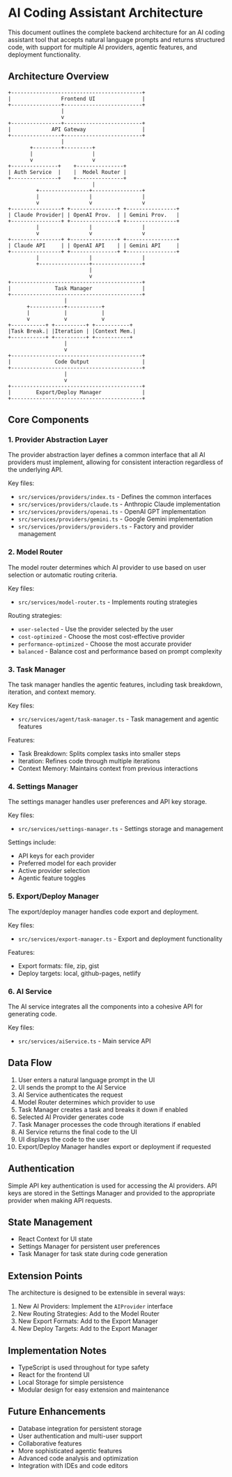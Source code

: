 # AI Coding Assistant Architecture

This document outlines the complete backend architecture for an AI coding assistant tool that accepts natural language prompts and returns structured code, with support for multiple AI providers, agentic features, and deployment functionality.

## Architecture Overview

```ascii
+------------------------------------------+
|                Frontend UI               |
+----------------+-------------------------+
                 |
                 v
+----------------+-------------------------+
|             API Gateway                  |
+----------------+-------------------------+
                 |
       +---------+---------+
       |                   |
       v                   v
+---------------+    +---------------+
| Auth Service  |    |  Model Router |
+---------------+    +---------------+
                           |
         +----------------+----------------+
         |                |                |
         v                v                v
+----------------+ +---------------+ +----------------+
| Claude Provider| | OpenAI Prov.  | | Gemini Prov.   |
+----------------+ +---------------+ +----------------+
         |                |                |
         v                v                v
+----------------+ +---------------+ +----------------+
| Claude API     | | OpenAI API    | | Gemini API     |
+----------------+ +---------------+ +----------------+
         |                |                |
         +----------------+----------------+
                          |
                          v
+------------------------------------------+
|              Task Manager                |
+------------------------------------------+
                  |
      +-----------+-----------+
      |           |           |
      v           v           v
+-----------+ +----------+ +-----------+
|Task Break.| |Iteration | |Context Mem.|
+-----------+ +----------+ +-----------+
                  |
                  v
+------------------------------------------+
|              Code Output                 |
+------------------------------------------+
                  |
                  v
+------------------------------------------+
|        Export/Deploy Manager             |
+------------------------------------------+
```

## Core Components

### 1. Provider Abstraction Layer

The provider abstraction layer defines a common interface that all AI providers must implement, allowing for consistent interaction regardless of the underlying API.

Key files:
- `src/services/providers/index.ts` - Defines the common interfaces
- `src/services/providers/claude.ts` - Anthropic Claude implementation
- `src/services/providers/openai.ts` - OpenAI GPT implementation
- `src/services/providers/gemini.ts` - Google Gemini implementation
- `src/services/providers/providers.ts` - Factory and provider management

### 2. Model Router

The model router determines which AI provider to use based on user selection or automatic routing criteria.

Key files:
- `src/services/model-router.ts` - Implements routing strategies

Routing strategies:
- `user-selected` - Use the provider selected by the user
- `cost-optimized` - Choose the most cost-effective provider
- `performance-optimized` - Choose the most accurate provider
- `balanced` - Balance cost and performance based on prompt complexity

### 3. Task Manager

The task manager handles the agentic features, including task breakdown, iteration, and context memory.

Key files:
- `src/services/agent/task-manager.ts` - Task management and agentic features

Features:
- Task Breakdown: Splits complex tasks into smaller steps
- Iteration: Refines code through multiple iterations
- Context Memory: Maintains context from previous interactions

### 4. Settings Manager

The settings manager handles user preferences and API key storage.

Key files:
- `src/services/settings-manager.ts` - Settings storage and management

Settings include:
- API keys for each provider
- Preferred model for each provider
- Active provider selection
- Agentic feature toggles

### 5. Export/Deploy Manager

The export/deploy manager handles code export and deployment.

Key files:
- `src/services/export-manager.ts` - Export and deployment functionality

Features:
- Export formats: file, zip, gist
- Deploy targets: local, github-pages, netlify

### 6. AI Service

The AI service integrates all the components into a cohesive API for generating code.

Key files:
- `src/services/aiService.ts` - Main service API

## Data Flow

1. User enters a natural language prompt in the UI
2. UI sends the prompt to the AI Service
3. AI Service authenticates the request
4. Model Router determines which provider to use
5. Task Manager creates a task and breaks it down if enabled
6. Selected AI Provider generates code
7. Task Manager processes the code through iterations if enabled
8. AI Service returns the final code to the UI
9. UI displays the code to the user
10. Export/Deploy Manager handles export or deployment if requested

## Authentication

Simple API key authentication is used for accessing the AI providers. API keys are stored in the Settings Manager and provided to the appropriate provider when making API requests.

## State Management

- React Context for UI state
- Settings Manager for persistent user preferences
- Task Manager for task state during code generation

## Extension Points

The architecture is designed to be extensible in several ways:

1. New AI Providers: Implement the `AIProvider` interface
2. New Routing Strategies: Add to the Model Router
3. New Export Formats: Add to the Export Manager
4. New Deploy Targets: Add to the Export Manager

## Implementation Notes

- TypeScript is used throughout for type safety
- React for the frontend UI
- Local Storage for simple persistence
- Modular design for easy extension and maintenance

## Future Enhancements

- Database integration for persistent storage
- User authentication and multi-user support
- Collaborative features
- More sophisticated agentic features
- Advanced code analysis and optimization
- Integration with IDEs and code editors